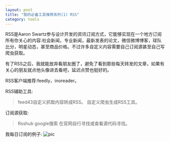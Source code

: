 ```yaml
---
layout: post
title: "我的必备工具推荐系列(1) RSS"
category: tools
---
```


RSS是Aaron Swartz参与设计开发的资讯订阅方式，它能够实现在一个地方订阅所有你关心的内容:社会新闻，专业新闻，最新发表的论文，微信微博博客，球队比分，明星动态，甚至商品价格。不过许多自定义内容需要自己订阅源甚至自己写爬虫获取。

有了RSS之后，我就能放弃看朋友圈了，避免了看到那些每天转发的文章，如果有关心的朋友就点他头像进去看吧，延迟点赞也挺好的。

RSS客户端推荐:feedly，inoreader。

RSS辅助工具:
>feed43自定义抓取内容转成RSS。
自定义爬虫生成RSS工具。

订阅源获取:
>Rsshub
google搜索 
在官网自行寻找或查看源代码寻找。

我每日订阅的例子:
![pic](https://www.wuwangyan.org/images/20190303.jpg)